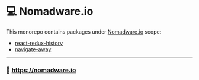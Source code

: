 # 💻 Nomadware.io

This monorepo contains packages under [Nomadware.io](https://nomadware.io) scope:
- [react-redux-history](https://github.com/fum4/react-redux-history/tree/monorepo/packages/react-redux-history)
- [navigate-away](https://github.com/fum4/react-redux-history/tree/monorepo/packages/navigate-away)

<hr>

### 🔗 https://nomadware.io
